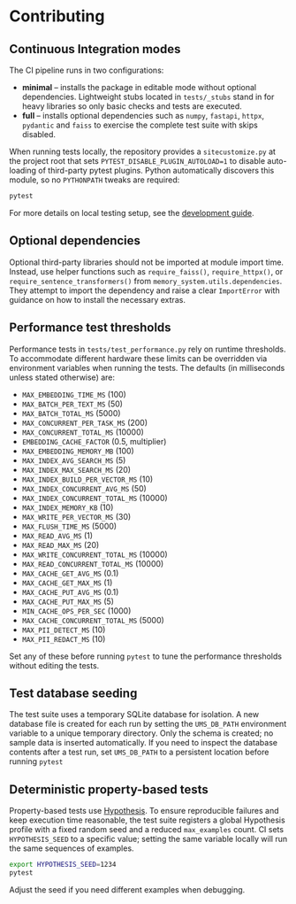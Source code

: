 # Contributing

## Continuous Integration modes

The CI pipeline runs in two configurations:

- **minimal** – installs the package in editable mode without optional
  dependencies. Lightweight stubs located in `tests/_stubs` stand in for
  heavy libraries so only basic checks and tests are executed.
- **full** – installs optional dependencies such as `numpy`, `fastapi`,
  `httpx`, `pydantic` and `faiss` to exercise the complete test suite with
  skips disabled.

When running tests locally, the repository provides a `sitecustomize.py` at the
project root that sets `PYTEST_DISABLE_PLUGIN_AUTOLOAD=1` to disable auto-loading
of third-party pytest plugins. Python automatically discovers this module, so no
`PYTHONPATH` tweaks are required:

```bash
pytest
```

For more details on local testing setup, see the [development guide](docs/development.md#testing-prerequisites).

## Optional dependencies

Optional third-party libraries should not be imported at module import time.
Instead, use helper functions such as `require_faiss()`, `require_httpx()`, or
`require_sentence_transformers()` from `memory_system.utils.dependencies`. They
attempt to import the dependency and raise a clear `ImportError` with guidance
on how to install the necessary extras.

## Performance test thresholds

Performance tests in `tests/test_performance.py` rely on runtime thresholds. To
accommodate different hardware these limits can be overridden via environment
variables when running the tests. The defaults (in milliseconds unless stated
otherwise) are:

- `MAX_EMBEDDING_TIME_MS` (100)
- `MAX_BATCH_PER_TEXT_MS` (50)
- `MAX_BATCH_TOTAL_MS` (5000)
- `MAX_CONCURRENT_PER_TASK_MS` (200)
- `MAX_CONCURRENT_TOTAL_MS` (10000)
- `EMBEDDING_CACHE_FACTOR` (0.5, multiplier)
- `MAX_EMBEDDING_MEMORY_MB` (100)
- `MAX_INDEX_AVG_SEARCH_MS` (5)
- `MAX_INDEX_MAX_SEARCH_MS` (20)
- `MAX_INDEX_BUILD_PER_VECTOR_MS` (10)
- `MAX_INDEX_CONCURRENT_AVG_MS` (50)
- `MAX_INDEX_CONCURRENT_TOTAL_MS` (10000)
- `MAX_INDEX_MEMORY_KB` (10)
- `MAX_WRITE_PER_VECTOR_MS` (30)
- `MAX_FLUSH_TIME_MS` (5000)
- `MAX_READ_AVG_MS` (1)
- `MAX_READ_MAX_MS` (20)
- `MAX_WRITE_CONCURRENT_TOTAL_MS` (10000)
- `MAX_READ_CONCURRENT_TOTAL_MS` (10000)
- `MAX_CACHE_GET_AVG_MS` (0.1)
- `MAX_CACHE_GET_MAX_MS` (1)
- `MAX_CACHE_PUT_AVG_MS` (0.1)
- `MAX_CACHE_PUT_MAX_MS` (5)
- `MIN_CACHE_OPS_PER_SEC` (1000)
- `MAX_CACHE_CONCURRENT_TOTAL_MS` (5000)
- `MAX_PII_DETECT_MS` (10)
- `MAX_PII_REDACT_MS` (10)

Set any of these before running `pytest` to tune the performance thresholds
without editing the tests.

## Test database seeding

The test suite uses a temporary SQLite database for isolation. A new database
file is created for each run by setting the `UMS_DB_PATH` environment variable
to a unique temporary directory. Only the schema is created; no sample data is
inserted automatically. If you need to inspect the database contents after a
test run, set `UMS_DB_PATH` to a persistent location before running `pytest`

## Deterministic property-based tests

Property-based tests use [Hypothesis](https://hypothesis.readthedocs.io/).
To ensure reproducible failures and keep execution time reasonable, the test
suite registers a global Hypothesis profile with a fixed random seed and a
reduced `max_examples` count.  CI sets `HYPOTHESIS_SEED` to a specific value;
setting the same variable locally will run the same sequences of examples.

```bash
export HYPOTHESIS_SEED=1234
pytest
```

Adjust the seed if you need different examples when debugging.
